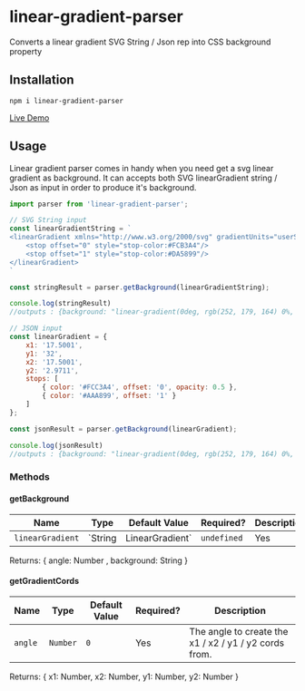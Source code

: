 # linear-gradient-parser
Converts a linear gradient SVG String / Json rep into CSS background property

## Installation

```
npm i linear-gradient-parser
```

[Live Demo](https://stackblitz.com/edit/linear-gradient-parser?file=index.js)

## Usage
Linear gradient parser comes in handy when you need get a svg linear gradient as background.
It can accepts both SVG linearGradient string / Json as input in order to produce it's background.

```js
import parser from 'linear-gradient-parser';

// SVG String input
const linearGradientString = `
<linearGradient xmlns="http://www.w3.org/2000/svg" gradientUnits="userSpaceOnUse" x1="17.5001" y1="32" x2="17.5001" y2="2.9711">
    <stop offset="0" style="stop-color:#FCB3A4"/>
    <stop offset="1" style="stop-color:#DA5899"/>
</linearGradient>
`

const stringResult = parser.getBackground(linearGradientString);

console.log(stringResult) 
//outputs : {background: "linear-gradient(0deg, rgb(252, 179, 164) 0%, rgb(218, 88, 153) 100%)", angle: 0}

// JSON input
const linearGradient = {
    x1: '17.5001',
    y1: '32',
    x2: '17.5001',
    y2: '2.9711',
    stops: [
        { color: '#FCC3A4', offset: '0', opacity: 0.5 },
        { color: '#AAA899', offset: '1' }
    ]
};

const jsonResult = parser.getBackground(linearGradient);

console.log(jsonResult) 
//outputs : {background: "linear-gradient(0deg, rgb(252, 179, 164) 0%, rgb(218, 88, 153) 100%)", angle: 0}
```

### Methods

#### getBackground
| Name | Type | Default Value | Required? | Description
|-|-|-|-|-
| `linearGradient` | `String|LinearGradient` | `undefined` | Yes | The linear gradient to parse

Returns: { angle: Number , background: String } 

#### getGradientCords
| Name | Type | Default Value | Required? | Description
|-|-|-|-|-
| `angle` | `Number` | `0` | Yes | The angle to create the x1 / x2 / y1 / y2 cords from.

Returns: { x1: Number, x2: Number, y1: Number, y2: Number } 
